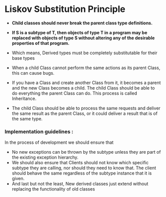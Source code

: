 # Liskov Substitution Principle

- **Child classes should never break the parent class type definitions.**
- **If S is a subtype of T, then objects of type T in a program may be replaced with objects of type S without altering
  any of the desirable properties of that program.**


- Which means, Derived types must be completely substitutable for their base types


- When a child Class cannot perform the same actions as its parent Class, this can cause bugs.
- If you have a Class and create another Class from it, it becomes a parent and the new Class becomes a child. The child
  Class should be able to do everything the parent Class can do. This process is called Inheritance.
- The child Class should be able to process the same requests and deliver the same result as the parent Class, or it
  could deliver a result that is of the same type.

### Implementation guidelines :

In the process of development we should ensure that

- No new exceptions can be thrown by the subtype unless they are part of the existing exception hierarchy.
- We should also ensure that Clients should not know which specific subtype they are calling, nor should they need to
  know that. The client should behave the same regardless of the subtype instance that it is given.
- And last but not the least, New derived classes just extend without replacing the functionality of old classes